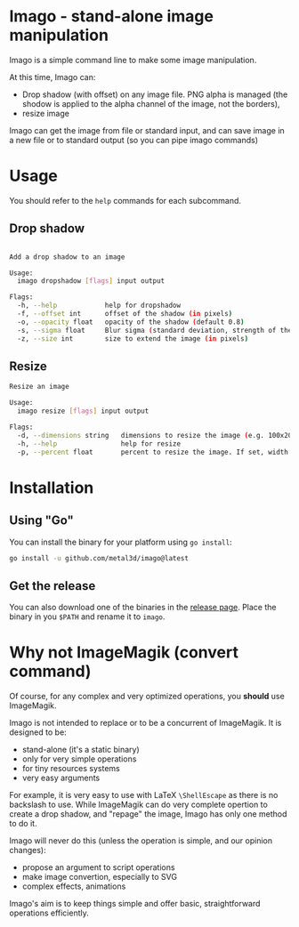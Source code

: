 # Imago - stand-alone image manipulation

Imago is a simple command line to make some image manipulation.

At this time, Imago can:

- Drop shadow (with offset) on any image file. PNG alpha is managed (the shodow is applied to the alpha channel of the image, not the borders),
- resize image

Imago can get the image from file or standard input, and can save image in a new file or to standard output (so you can pipe imago commands)

# Usage

You should refer to the `help` commands for each subcommand.

## Drop shadow

```bash

Add a drop shadow to an image

Usage:
  imago dropshadow [flags] input output

Flags:
  -h, --help            help for dropshadow
  -f, --offset int      offset of the shadow (in pixels)
  -o, --opacity float   opacity of the shadow (default 0.8)
  -s, --sigma float     Blur sigma (standard deviation, strength of the blur) (default 25)
  -z, --size int        size to extend the image (in pixels)
```

## Resize

```bash
Resize an image

Usage:
  imago resize [flags] input output

Flags:
  -d, --dimensions string   dimensions to resize the image (e.g. 100x200). If one value is set to 0, the value is calculated to respect the aspect-ratio. (default "0x0")
  -h, --help                help for resize
  -p, --percent float       percent to resize the image. If set, width and height are ignored
```

# Installation

## Using "Go"

You can install the binary for your platform using `go install`:

```bash
go install -u github.com/metal3d/imago@latest
```

## Get the release

You can also download one of the binaries in the [release page](https://github.com/metal3d/Imago/releases). Place the binary in you `$PATH` and rename it to `imago`.

# Why not ImageMagik (convert command)

Of course, for any complex and very optimized operations, you **should** use ImageMagik.

Imago is not intended to replace or to be a concurrent of ImageMagik. It is designed to be:

- stand-alone (it's a static binary)
- only for very simple operations
- for tiny resources systems
- very easy arguments

For example, it is very easy to use with LaTeX `\ShellEscape` as there is no backslash to use. While ImageMagik can do very complete opertion to create a drop shadow, and "repage" the image, Imago has only one method to do it.

Imago will never do this (unless the operation is simple, and our opinion changes):

- propose an argument to script operations
- make image convertion, especially to SVG
- complex effects, animations

Imago's aim is to keep things simple and offer basic, straightforward operations efficiently.

